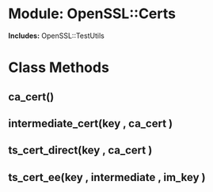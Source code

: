 # Module: OpenSSL::Certs
    
**Includes:** OpenSSL::TestUtils
  



# Class Methods
## ca_cert() [](#method-c-ca_cert)
## intermediate_cert(key , ca_cert ) [](#method-c-intermediate_cert)
## ts_cert_direct(key , ca_cert ) [](#method-c-ts_cert_direct)
## ts_cert_ee(key , intermediate , im_key ) [](#method-c-ts_cert_ee)

